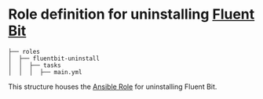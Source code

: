 # Role definition for uninstalling [Fluent Bit](https://fluentbit.io/)

```
├── roles
│  ├── fluentbit-uninstall
│  │  ├── tasks 
│  │  │  ├── main.yml  
```

This structure houses the [Ansible Role](https://docs.ansible.com/ansible/latest/playbook_guide/playbooks_reuse_roles.html#roles) for uninstalling Fluent Bit.